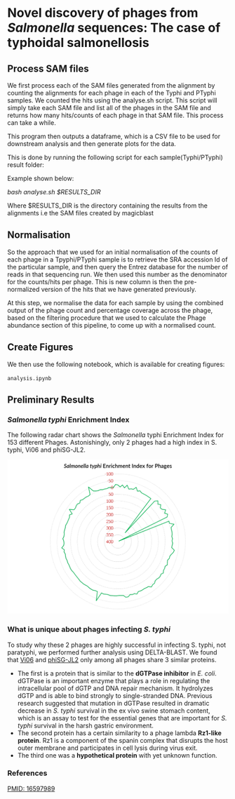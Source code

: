 # Novel discovery of phages from *Salmonella* sequences: The case of typhoidal salmonellosis

## Process SAM files
We first process each of the SAM files generated from the alignment by counting the alignments for each phage in each of the Typhi and PTyphi samples. We counted the hits using the analyse.sh script. This script will simply take each SAM file and list all of the phages in the SAM file and returns how many hits/counts of each phage in that SAM file. This process can take a while.

This program then outputs a dataframe, which is a CSV file to be used for downstream analysis and then generate plots for the data.

This is done by running the following script for each sample(Typhi/PTyphi) result folder:

Example shown below:

<i>
bash analyse.sh $RESULTS_DIR
</i>


Where $RESULTS_DIR is the directory containing the results from the alignments i.e the SAM files created by magicblast

## Normalisation
So the approach that we used for an initial normalisation of the counts of each phage in a Tpyphi/PTyphi sample is to retrieve the SRA accession Id of the particular sample, and then query the Entrez database for the number of reads in that sequencing run. We then used this number as the denominator for the counts/hits per phage. This is new column is then the pre-normalized version of the hits that we have generated previously.

At this step, we normalise the data for each sample by using the combined output of the phage count and percentage coverage across the phage, based on the filtering procedure that we used to calculate the Phage abundance section of this pipeline, to come up with a normalised count.

## Create Figures
We then use the following notebook, which is available for creating figures:  

`analysis.ipynb`

## Preliminary Results

### *Salmonella typhi* Enrichment Index
The following radar chart shows the *Salmonella* typhi Enrichment Index for 153 different Phages. Astonishingly, only 2 phages had a high index in S. typhi, Vi06 and phiSG-JL2.

<img src="./STEIP.png">

### What is unique about phages infecting *S. typhi*
To study why these 2 phages are highly successful in infecting S. typhi, not paratyphi, we performed further analysis using DELTA-BLAST. We found that [Vi06](https://www.ncbi.nlm.nih.gov/nuccore/NC_015271.1/) and [phiSG-JL2](https://www.ncbi.nlm.nih.gov/nuccore/NC_010807.1) only among all phages share 3 similar proteins.  
  * The first is a protein that is similar to the **dGTPase inhibitor** in *E. coli*. dGTPase is an important enzyme that plays a role in regulating the intracellular pool of dGTP and DNA repair mechanism. It hydrolyzes dGTP and is able to bind strongly to single-stranded DNA. Previous research suggested that mutation in dGTPase resulted in dramatic decrease in *S. typhi* survival in the ex vivo swine stomach content, which is an assay to test for the essential genes that are important for *S. typhi* survival in the harsh gastric environment.
  * The second protein has a certain similarity to a phage lambda **Rz1-like protein**. Rz1 is a component of the spanin complex that disrupts the host outer membrane and participates in cell lysis during virus exit.
  * The third one was a **hypothetical protein** with yet unknown function.



### References
[PMID: 16597989](https://www.ncbi.nlm.nih.gov/pubmed/?term=16597989)
